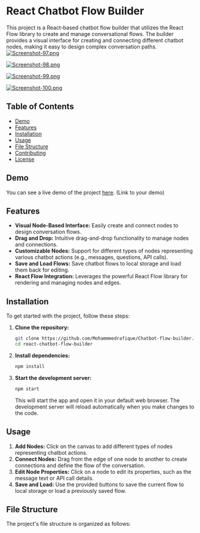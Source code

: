 # React Chatbot Flow Builder

This project is a React-based chatbot flow builder that utilizes the React Flow library to create and manage conversational flows. The builder provides a visual interface for creating and connecting different chatbot nodes, making it easy to design complex conversation paths.
[![Screenshot-97.png](https://i.postimg.cc/NMXZGLj1/Screenshot-97.png)](https://postimg.cc/qhk1jJnR) 


[![Screenshot-98.png](https://i.postimg.cc/6qm6syjC/Screenshot-98.png)](https://postimg.cc/LgjFL6Ms)


[![Screenshot-99.png](https://i.postimg.cc/Pf35vRXN/Screenshot-99.png)](https://postimg.cc/Cd8gWJfV)


[![Screenshot-100.png](https://i.postimg.cc/Gh4hFxtK/Screenshot-100.png)](https://postimg.cc/qzdT0n86)

## Table of Contents

- [Demo](https://chatbot-flow-builder-seven-eta.vercel.app/)
- [Features](#features)
- [Installation](#installation)
- [Usage](#usage)
- [File Structure](#file-structure)
- [Contributing](#contributing)
- [License](#license)

## Demo

You can see a live demo of the project [here](#). (Link to your demo)

## Features

- **Visual Node-Based Interface:** Easily create and connect nodes to design conversation flows.
- **Drag and Drop:** Intuitive drag-and-drop functionality to manage nodes and connections.
- **Customizable Nodes:** Support for different types of nodes representing various chatbot actions (e.g., messages, questions, API calls).
- **Save and Load Flows:** Save chatbot flows to local storage and load them back for editing.
- **React Flow Integration:** Leverages the powerful React Flow library for rendering and managing nodes and edges.

## Installation

To get started with the project, follow these steps:

1. **Clone the repository:**

    ```bash
    git clone https://github.com/Mohammmedrafique/Chatbot-flow-builder.git
    cd react-chatbot-flow-builder
    ```

2. **Install dependencies:**

    ```bash
    npm install
    ```

3. **Start the development server:**

    ```bash
    npm start
    ```

    This will start the app and open it in your default web browser. The development server will reload automatically when you make changes to the code.

## Usage

1. **Add Nodes:** Click on the canvas to add different types of nodes representing chatbot actions.
2. **Connect Nodes:** Drag from the edge of one node to another to create connections and define the flow of the conversation.
3. **Edit Node Properties:** Click on a node to edit its properties, such as the message text or API call details.
4. **Save and Load:** Use the provided buttons to save the current flow to local storage or load a previously saved flow.

## File Structure

The project's file structure is organized as follows:

